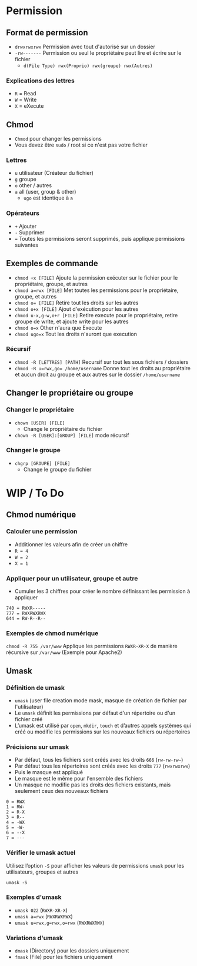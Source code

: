 # Permission
## Format de permission
- `drwxrwxrwx` Permission avec tout d'autorisé sur un dossier
- `-rw-------` Permission ou seul le propriétaire peut lire et écrire sur le fichier
  - `d(File Type) rwx(Proprio) rwx(groupe) rwx(Autres)`

### Explications des lettres
- `R` = Read
- `W` = Write
- `X` = eXecute

## Chmod
- `Chmod` pour changer les permissions
- Vous devez être `sudo` / root si ce n'est pas votre fichier

### Lettres
- `u` utilisateur (Créateur du fichier)
- `g` groupe
- `o` other / autres
- `a` all (user, group & other)
  - `ugo` est identique à `a`

### Opérateurs
- `+` Ajouter
- `-` Supprimer
- `=` Toutes les permissions seront supprimés, puis applique permissions suivantes

## Exemples de commande
- `chmod +x [FILE]` Ajoute la permission exécuter sur le fichier pour le propriétaire, groupe, et autres
- `chmod a=rwx [FILE]` Met toutes les permissions pour le propriétaire, groupe, et autres
- `chmod o= [FILE]` Retire tout les droits sur les autres
- `chmod o+x [FILE]` Ajout d'exécution pour les autres
- `chmod u-x,g-w,o+r [FILE]` Retire execute pour le propriétaire, retire groupe de write, et ajoute write pour les autres
- `chmod o=x` Other n'aura que Execute
- `chmod ugo=x` Tout les droits n'auront que execution

### Récursif
- `chmod -R [LETTRES] [PATH]` Recursif sur tout les sous fichiers / dossiers
- `chmod -R u=rwx,go= /home/username` Donne tout les droits au propriétaire et aucun droit au groupe et aux autres sur le dossier `/home/username`

## Changer le propriétaire ou groupe
### Changer le propriétaire
- `chown [USER] [FILE]`
  - Change le propriétaire du fichier
- `chown -R [USER]:[GROUP] [FILE]` mode récursif
### Changer le groupe
- `chgrp [GROUPE] [FILE]`
  - Change le groupe du fichier

# WIP / To Do
## Chmod numérique
### Calculer une permission
- Additionner les valeurs afin de créer un chiffre
- `R = 4`
- `W = 2`
- `X = 1`

### Appliquer pour un utilisateur, groupe et autre
- Cumuler les 3 chiffres pour créer le nombre définissant les permission à appliquer

```
740 = RWXR-----
777 = RWXRWXRWX
644 = RW-R--R--
```

### Exemples de chmod numérique
`chmod -R 755 /var/www` Applique les permissions `RWXR-XR-X` de manière récursive sur `/var/www` (Exemple pour Apache2)

## Umask
### Définition de umask
- `umask` (user file creation mode mask, masque de création de fichier par l'utilisateur)
- Le `umask` définit les permissions par défaut d'un répertoire ou d'un fichier créé
- L’umask est utilisé par `open`, `mkdir`, `touch` et d’autres appels systèmes qui créé ou modifie les permissions sur les nouveaux fichiers ou répertoires

### Précisions sur umask
- Par défaut, tous les fichiers sont créés avec les droits `666` (`rw-rw-rw—`)
- Par défaut tous les répertoires sont créés avec les droits `777` (`rwxrwxrwx`)
- Puis le masque est appliqué
- Le masque est le même pour l'ensemble des fichiers
- Un masque ne modifie pas les droits des fichiers existants, mais seulement ceux des nouveaux fichiers

```
0 = RWX
1 = RW-
2 = R-X
3 = R--
4 = -WX
5 = -W-
6 = --X
7 = ---
```

### Vérifier le umask actuel
Utilisez l’option `-S` pour afficher les valeurs de permissions `umask` pour les utilisateurs, groupes et autres

`umask -S`

### Exemples d'umask
- `umask 022` (`RWXR-XR-X`)
- `umask a=rwx` (`RWXRWXRWX`)
- `umask u=rwx,g=rwx,o=rwx` (`RWXRWXRWX`)

### Variations d'umask
- `dmask` (Directory) pour les dossiers uniquement
- `fmask` (File) pour les fichiers uniquement